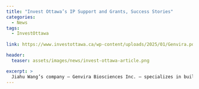 ```yaml
---
title: "Invest Ottawa’s IP Support and Grants, Success Stories"
categories:
  - News
tags:
  - InvestOttawa
  
link: https://www.investottawa.ca/wp-content/uploads/2025/01/Genvira.pdf

header:
  teaser: assets/images/news/invest-ottawa-article.png

excerpt: >
  Jiahu Wang’s company — Genvira Biosciences Inc. — specializes in building viral vectors through genetic engineering. These viral vectors are the vehicles that transport therapies to sites of disease in the human body to ultimately treat them.
---
```


